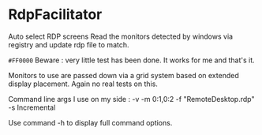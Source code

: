 # RdpFacilitator
Auto select RDP screens
Read the monitors detected by windows via registry and update rdp file to match.

`#FF0000` Beware : very little test has been done. It works for me and that's it.

Monitors to use are passed down via a grid system based on extended display placement. Again no real tests on this.

Command line args I use on my side : -v -m 0:1,0:2 -f "RemoteDesktop.rdp" -s Incremental

Use command -h to display full command options.
